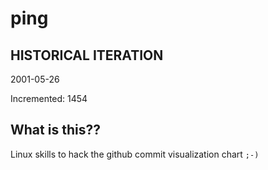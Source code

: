 # ping

## HISTORICAL ITERATION
2001-05-26

Incremented: 1454

## What is this?? 
Linux skills to hack the github commit visualization chart `;-)`
